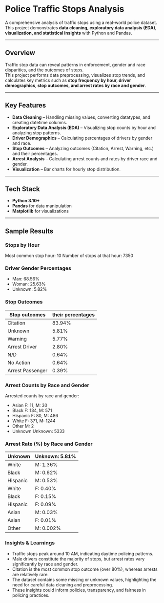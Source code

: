 # Police Traffic Stops Analysis

A comprehensive analysis of traffic stops using a real-world police dataset.  
This project demonstrates **data cleaning, exploratory data analysis (EDA), visualization, and statistical insights** with Python and Pandas.

---

## Overview

Traffic stop data can reveal patterns in enforcement, gender and race disparities, and the outcomes of stops.  
This project performs data preprocessing, visualizes stop trends, and calculates key metrics such as **stop frequency by hour, driver demographics, stop outcomes, and arrest rates by race and gender**.

---

## Key Features

- **Data Cleaning** – Handling missing values, converting datatypes, and creating datetime columns.  
- **Exploratory Data Analysis (EDA)** – Visualizing stop counts by hour and analyzing stop patterns.  
- **Driver Demographics** – Calculating percentages of drivers by gender and race.  
- **Stop Outcomes** – Analyzing outcomes (Citation, Arrest, Warning, etc.) and their percentages.  
- **Arrest Analysis** – Calculating arrest counts and rates by driver race and gender.  
- **Visualization** – Bar charts for hourly stop distribution.

---

## Tech Stack

- **Python 3.10+**
- **Pandas** for data manipulation
- **Matplotlib** for visualizations

---

## Sample Results
### Stops by Hour 
Most common stop hour: 10
Number of stops at that hour: 7350

### Driver Gender Percentages
- Man: 68.56%
- Woman: 25.63%
- Unknown: 5.82%

### Stop Outcomes
| Stop outcomes | their percentages |
|---------------|-------------------|
| Citation | 83.94% |
| Unknown | 5.81% |
| Warning | 5.77% |
| Arrest Driver | 2.80% |
| N/D | 0.64% |
| No Action | 0.64% |
| Arrest Passenger | 0.39% |

### Arrest Counts by Race and Gender
Arrested counts by race and gender:
- Asian        F: 11, M: 30
- Black        F: 134, M: 571
- Hispanic     F: 80, M: 486
- White        F: 371, M: 1244
- Other        M: 2
- Unknown      Unknown: 5333

### Arrest Rate (%) by Race and Gender
| Unknown | Unknown: 5.81% |
|---------|----------------|
| White | M: 1.36% |
| Black | M: 0.62% |
| Hispanic | M: 0.53% |
| White | F: 0.40% |
| Black | F: 0.15% |
| Hispanic | F: 0.09% |
| Asian | M: 0.03% |
| Asian | F: 0.01% |
|Other | M: 0.002% |

### Insights & Learnings
- Traffic stops peak around 10 AM, indicating daytime policing patterns.
- Male drivers constitute the majority of stops, but arrest rates vary significantly by race and gender.
- Citation is the most common stop outcome (over 80%), whereas arrests are relatively rare.
- The dataset contains some missing or unknown values, highlighting the need for careful data cleaning and preprocessing.
- These insights could inform policies, transparency, and fairness in policing practices.
